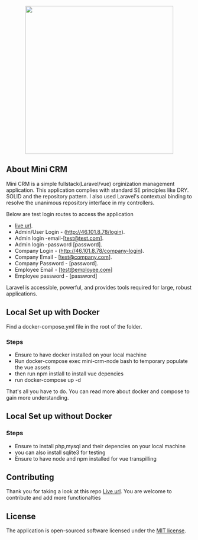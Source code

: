 <p align="center"><a href="https://laravel.com" target="_blank"><img src="https://raw.githubusercontent.com/laravel/art/master/logo-lockup/5%20SVG/2%20CMYK/1%20Full%20Color/laravel-logolockup-cmyk-red.svg" width="400"></a></p>

## About Mini CRM

Mini CRM is a simple fullstack(Laravel/vue) orginization management application. 
This application complies with standard SE principles like DRY. SOLID and the repository pattern.
I also used Laravel's contextual binding to resolve the unanimous repository interface in my controllers.

Below are test login routes to access the application

- [live url](http://46.101.8.78/).
- Admin/User Login - (http://46.101.8.78/login).
- Admin login -email-[test@test.com].
- Admin login -password [password].
- Company Login - (http://46.101.8.78/company-login).
- Company Email - [test@company.com].
- Company Password - [password].
- Employee Email - [test@employee.com]
- Employee password - [password]

Laravel is accessible, powerful, and provides tools required for large, robust applications.

## Local Set up with Docker

Find a docker-compose.yml file in the root of the folder.

### Steps
- Ensure to have docker installed on your local machine
- Run docker-compose exec mini-crm-node bash to temporary populate the vue assets
- then run npm instlall to install vue depencies
- run docker-compose up -d

That's all you have to do. You can read more about docker and compose to gain more understanding.

## Local Set up without Docker

### Steps
- Ensure to install php,mysql and their depencies on your local machine
- you can also install sqlite3 for testing
- Ensure to have node and npm installed for vue transpilling


## Contributing

Thank you for taking a look at this repo [Live url](http://46.101.8.78/). 
You are welcome to contribute and add more functionalties


## License

The application is open-sourced software licensed under the [MIT license](https://opensource.org/licenses/MIT).
